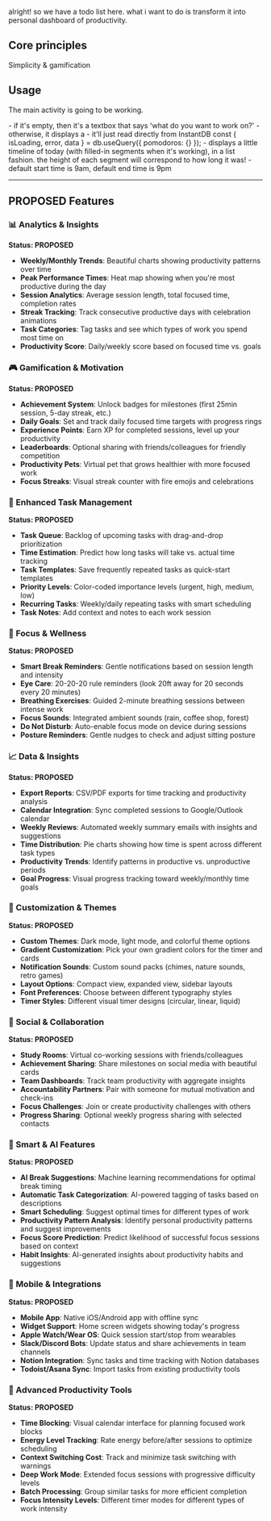 alright! so we have a todo list here. what i want to do is transform it into personal dashboard of productivity.


## Core principles

Simplicity & gamification

## Usage

The main activity is going to be working.

<CurrentTaskPomodoro/>
- if it's empty, then it's a textbox that says 'what do you want to work on?' <CurrentTaskInput/>
- otherwise, it displays a <PomodoroTimer/>
- it'll just read directly from InstantDB 
const { isLoading, error, data } = db.useQuery({ pomodoros: {} });

<Schedule>
- displays a little timeline of today (with filled-in segments when it's working), in a list fashion. the height of each segment will correspond to how long it was!
- default start time is 9am, default end time is 9pm

---

## PROPOSED Features

### 📊 Analytics & Insights
**Status: PROPOSED**

- **Weekly/Monthly Trends**: Beautiful charts showing productivity patterns over time
- **Peak Performance Times**: Heat map showing when you're most productive during the day
- **Session Analytics**: Average session length, total focused time, completion rates
- **Streak Tracking**: Track consecutive productive days with celebration animations
- **Task Categories**: Tag tasks and see which types of work you spend most time on
- **Productivity Score**: Daily/weekly score based on focused time vs. goals

### 🎮 Gamification & Motivation
**Status: PROPOSED**

- **Achievement System**: Unlock badges for milestones (first 25min session, 5-day streak, etc.)
- **Daily Goals**: Set and track daily focused time targets with progress rings
- **Experience Points**: Earn XP for completed sessions, level up your productivity
- **Leaderboards**: Optional sharing with friends/colleagues for friendly competition
- **Productivity Pets**: Virtual pet that grows healthier with more focused work
- **Focus Streaks**: Visual streak counter with fire emojis and celebrations

### 📝 Enhanced Task Management
**Status: PROPOSED**

- **Task Queue**: Backlog of upcoming tasks with drag-and-drop prioritization
- **Time Estimation**: Predict how long tasks will take vs. actual time tracking
- **Task Templates**: Save frequently repeated tasks as quick-start templates
- **Priority Levels**: Color-coded importance levels (urgent, high, medium, low)
- **Recurring Tasks**: Weekly/daily repeating tasks with smart scheduling
- **Task Notes**: Add context and notes to each work session

### 🧘 Focus & Wellness
**Status: PROPOSED**

- **Smart Break Reminders**: Gentle notifications based on session length and intensity
- **Eye Care**: 20-20-20 rule reminders (look 20ft away for 20 seconds every 20 minutes)
- **Breathing Exercises**: Guided 2-minute breathing sessions between intense work
- **Focus Sounds**: Integrated ambient sounds (rain, coffee shop, forest)
- **Do Not Disturb**: Auto-enable focus mode on device during sessions
- **Posture Reminders**: Gentle nudges to check and adjust sitting posture

### 📈 Data & Insights
**Status: PROPOSED**

- **Export Reports**: CSV/PDF exports for time tracking and productivity analysis
- **Calendar Integration**: Sync completed sessions to Google/Outlook calendar
- **Weekly Reviews**: Automated weekly summary emails with insights and suggestions
- **Time Distribution**: Pie charts showing how time is spent across different task types
- **Productivity Trends**: Identify patterns in productive vs. unproductive periods
- **Goal Progress**: Visual progress tracking toward weekly/monthly time goals

### 🎨 Customization & Themes
**Status: PROPOSED**

- **Custom Themes**: Dark mode, light mode, and colorful theme options
- **Gradient Customization**: Pick your own gradient colors for the timer and cards
- **Notification Sounds**: Custom sound packs (chimes, nature sounds, retro games)
- **Layout Options**: Compact view, expanded view, sidebar layouts
- **Font Preferences**: Choose between different typography styles
- **Timer Styles**: Different visual timer designs (circular, linear, liquid)

### 🤝 Social & Collaboration
**Status: PROPOSED**

- **Study Rooms**: Virtual co-working sessions with friends/colleagues
- **Achievement Sharing**: Share milestones on social media with beautiful cards
- **Team Dashboards**: Track team productivity with aggregate insights
- **Accountability Partners**: Pair with someone for mutual motivation and check-ins
- **Focus Challenges**: Join or create productivity challenges with others
- **Progress Sharing**: Optional weekly progress sharing with selected contacts

### 🤖 Smart & AI Features
**Status: PROPOSED**

- **AI Break Suggestions**: Machine learning recommendations for optimal break timing
- **Automatic Task Categorization**: AI-powered tagging of tasks based on descriptions
- **Smart Scheduling**: Suggest optimal times for different types of work
- **Productivity Pattern Analysis**: Identify personal productivity patterns and suggest improvements
- **Focus Score Prediction**: Predict likelihood of successful focus sessions based on context
- **Habit Insights**: AI-generated insights about productivity habits and suggestions

### 📱 Mobile & Integrations
**Status: PROPOSED**

- **Mobile App**: Native iOS/Android app with offline sync
- **Widget Support**: Home screen widgets showing today's progress
- **Apple Watch/Wear OS**: Quick session start/stop from wearables
- **Slack/Discord Bots**: Update status and share achievements in team channels
- **Notion Integration**: Sync tasks and time tracking with Notion databases
- **Todoist/Asana Sync**: Import tasks from existing productivity tools

### 🔧 Advanced Productivity Tools
**Status: PROPOSED**

- **Time Blocking**: Visual calendar interface for planning focused work blocks
- **Energy Level Tracking**: Rate energy before/after sessions to optimize scheduling
- **Context Switching Cost**: Track and minimize task switching with warnings
- **Deep Work Mode**: Extended focus sessions with progressive difficulty levels
- **Batch Processing**: Group similar tasks for more efficient completion
- **Focus Intensity Levels**: Different timer modes for different types of work intensity
